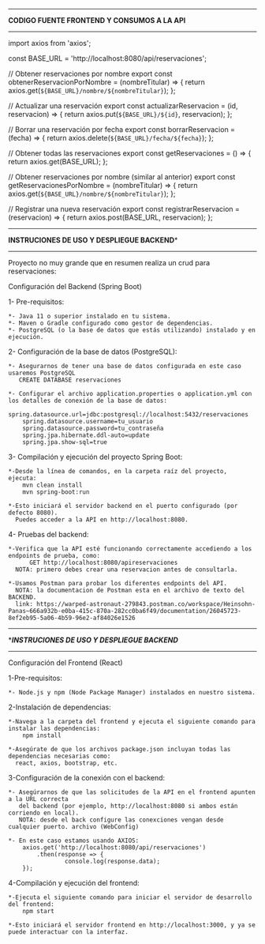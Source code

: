
**************************************************
****CODIGO FUENTE FRONTEND Y CONSUMOS A LA API****
**************************************************

import axios from 'axios';

const BASE_URL = 'http://localhost:8080/api/reservaciones';

// Obtener reservaciones por nombre
export const obtenerReservacionPorNombre = (nombreTitular) => {
  return axios.get(`${BASE_URL}/nombre/${nombreTitular}`);
};

// Actualizar una reservación
export const actualizarReservacion = (id, reservacion) => {
  return axios.put(`${BASE_URL}/${id}`, reservacion);
};

// Borrar una reservación por fecha
export const borrarReservacion = (fecha) => {
  return axios.delete(`${BASE_URL}/fecha/${fecha}`);
};

// Obtener todas las reservaciones
export const getReservaciones = () => {
  return axios.get(BASE_URL);
};

// Obtener reservaciones por nombre (similar al anterior)
export const getReservacionesPorNombre = (nombreTitular) => {
  return axios.get(`${BASE_URL}/nombre/${nombreTitular}`);
};

// Registrar una nueva reservación
export const registrarReservacion = (reservacion) => {
  return axios.post(BASE_URL, reservacion);
};


*****************************************************
******INSTRUCIONES DE USO Y DESPLIEGUE BACKEND*******
*****************************************************

Proyecto no muy grande que en resumen realiza un crud para reservaciones: 

Configuración del Backend (Spring Boot)

1- Pre-requisitos:

	*- Java 11 o superior instalado en tu sistema.
	*- Maven o Gradle configurado como gestor de dependencias.
	*- PostgreSQL (o la base de datos que estás utilizando) instalado y en ejecución.

2- Configuración de la base de datos (PostgreSQL):

	*- Asegurarnos de tener una base de datos configurada en este caso usaremos PostgreSQL
   	   CREATE DATABASE reservaciones

	*- Configurar el archivo application.properties o application.yml con los detalles de conexión de la base de datos:
		spring.datasource.url=jdbc:postgresql://localhost:5432/reservaciones
		spring.datasource.username=tu_usuario
		spring.datasource.password=tu_contraseña
		spring.jpa.hibernate.ddl-auto=update
		spring.jpa.show-sql=true

3- Compilación y ejecución del proyecto Spring Boot:

	*-Desde la línea de comandos, en la carpeta raíz del proyecto, ejecuta: 
		mvn clean install
		mvn spring-boot:run

	*-Esto iniciará el servidor backend en el puerto configurado (por defecto 8080). 
	  Puedes acceder a la API en http://localhost:8080.

4- Pruebas del backend:

	*-Verifica que la API esté funcionando correctamente accediendo a los endpoints de prueba, como:
	      GET http://localhost:8080/apireservaciones 
	  NOTA: primero debes crear una reservacion antes de consultarla.

	*-Usamos Postman para probar los diferentes endpoints del API.
	  NOTA: la documentacion de Postman esta en el archivo de texto del BACKEND.
	  link: https://warped-astronaut-279843.postman.co/workspace/Heinsohn-Panas~666a932b-e0ba-415c-870a-282cc0ba6f49/documentation/26045723-8ef2eb95-5a06-4b59-96e2-af84026e1526

***************************************************
******INSTRUCIONES DE USO Y DESPLIEGUE BACKEND*****
***************************************************

Configuración del Frontend (React)

1-Pre-requisitos:

	*- Node.js y npm (Node Package Manager) instalados en nuestro sistema.

2-Instalación de dependencias:

	*-Navega a la carpeta del frontend y ejecuta el siguiente comando para instalar las dependencias:
		npm install

	*-Asegúrate de que los archivos package.json incluyan todas las dependencias necesarias como:
 	  react, axios, bootstrap, etc.

3-Configuración de la conexión con el backend:

	*- Asegúrarnos de que las solicitudes de la API en el frontend apunten a la URL correcta
 	   del backend (por ejemplo, http://localhost:8080 si ambos están corriendo en local).
	   NOTA: desde el back configure las conexciones vengan desde cualquier puerto. archivo (WebConfig)

	*- En este caso estamos usando AXIOS:
		axios.get('http://localhost:8080/api/reservaciones')
  			.then(response => {
    				console.log(response.data);
  		});

4-Compilación y ejecución del frontend:

	*-Ejecuta el siguiente comando para iniciar el servidor de desarrollo del frontend:
		npm start

	*-Esto iniciará el servidor frontend en http://localhost:3000, y ya se puede interactuar con la interfaz.
